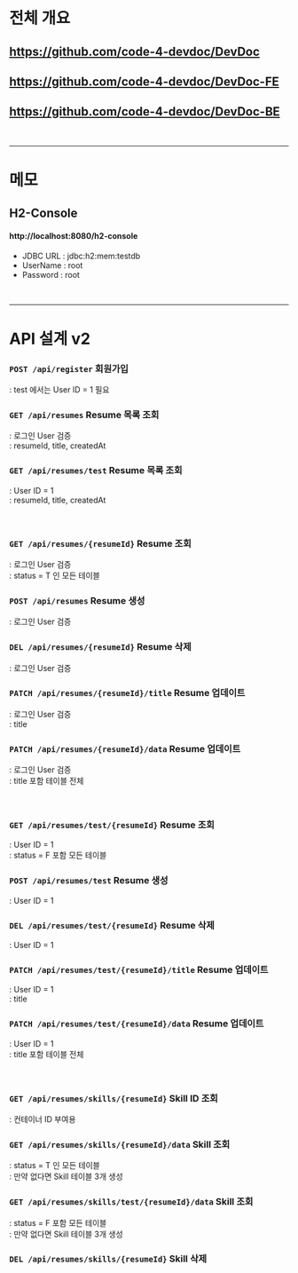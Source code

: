 # 전체 개요  
## https://github.com/code-4-devdoc/DevDoc  
## https://github.com/code-4-devdoc/DevDoc-FE  
## https://github.com/code-4-devdoc/DevDoc-BE  
<br/>

---

# 메모
## H2-Console
#### http://localhost:8080/h2-console  
- JDBC URL : jdbc:h2:mem:testdb  
- UserName : root  
- Password : root
<br/>

---

# API 설계 v2
### `POST /api/register` 회원가입
: test 에서는 User ID = 1 필요
### `GET /api/resumes` Resume 목록 조회
: 로그인 User 검증  
: resumeId, title, createdAt
### `GET /api/resumes/test` Resume 목록 조회
: User ID = 1  
: resumeId, title, createdAt
<br/>
<br/>
<br/>
### `GET /api/resumes/{resumeId}` Resume 조회
: 로그인 User 검증  
: status = T 인 모든 테이블
### `POST /api/resumes` Resume 생성
: 로그인 User 검증  
### `DEL /api/resumes/{resumeId}` Resume 삭제
: 로그인 User 검증
### `PATCH /api/resumes/{resumeId}/title` Resume 업데이트
: 로그인 User 검증  
: title
### `PATCH /api/resumes/{resumeId}/data` Resume 업데이트
: 로그인 User 검증  
: title 포함 테이블 전체
<br/>
<br/>
<br/>
### `GET /api/resumes/test/{resumeId}` Resume 조회
: User ID = 1  
: status = F 포함 모든 테이블
### `POST /api/resumes/test` Resume 생성
: User ID = 1
### `DEL /api/resumes/test/{resumeId}` Resume 삭제
: User ID = 1
### `PATCH /api/resumes/test/{resumeId}/title` Resume 업데이트
: User ID = 1  
: title
### `PATCH /api/resumes/test/{resumeId}/data` Resume 업데이트
: User ID = 1  
: title 포함 테이블 전체
<br/>
<br/>
<br/>
### `GET /api/resumes/skills/{resumeId}` Skill ID 조회
: 컨테이너 ID 부여용
### `GET /api/resumes/skills/{resumeId}/data` Skill 조회
: status = T 인 모든 테이블  
: 만약 없다면 Skill 테이블 3개 생성
### `GET /api/resumes/skills/test/{resumeId}/data` Skill 조회
: status = F 포함 모든 테이블  
: 만약 없다면 Skill 테이블 3개 생성
### `DEL /api/resumes/skills/{resumeId}` Skill 삭제
